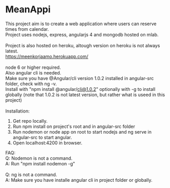 # MeanAppi

This project aim is to create a web application where users can reserve times from calendar.</br>
Project uses nodejs, express, angularjs 4 and mongodb hosted on mlab.</br>
</br>
Project is also hosted on heroku, altough version on heroku is not always latest.</br>
https://meenkorjaamo.herokuapp.com/
</br>
</br>
node 6 or higher required.</br>
Also angular cli is needed.</br>
Make sure you have @Angular/cli version 1.0.2 installed in angular-src folder, check with ng -v.</br>
Install with "npm install @angular/cli@1.0.2" optionally with -g to install globally (note that 1.0.2 is not latest version, but rather what is useed in this project)
</br>
</br>
Installation:

  1. Get repo locally.
  2. Run npm install on project's root and in angular-src folder
  3. Run nodemon or node app on root to start nodejs and ng serve in angular-src to start angular.
  4. Open localhost:4200 in browser.  
  
  
  
FAQ:  
  Q: Nodemon is not a command.  
  A: Run "npm install nodemon -g"</br>
  </br>
  Q: ng is not a command.</br>
  A: Make sure you have installe angular cli in project folder or globally.
